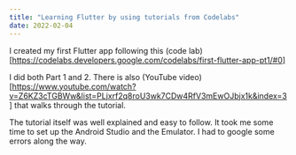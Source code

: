 ```yaml
---
title: "Learning Flutter by using tutorials from Codelabs"
date: 2022-02-04
---
```

I created my first Flutter app following this (code lab)
[https://codelabs.developers.google.com/codelabs/first-flutter-app-pt1/#0]

I did both Part 1 and 2. There is also (YouTube video) [https://www.youtube.com/watch?v=Z6KZ3cTGBWw&list=PLjxrf2q8roU3wk7CDw4RfV3mEwOJbjx1k&index=3] that walks through the tutorial.


The tutorial itself was well explained and easy to follow. It took me some time to set up the Android Studio and the Emulator. 
I had to google some errors along the way.
